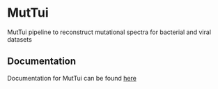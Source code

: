 # MutTui
MutTui pipeline to reconstruct mutational spectra for bacterial and viral datasets

## Documentation

Documentation for MutTui can be found [here](https://chrisruis.github.io/MutTui)
